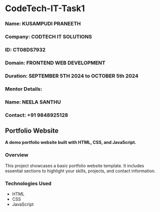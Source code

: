 # CodeTech-IT-Task1

### Name: KUSAMPUDI PRANEETH
### Company: CODTECH IT SOLUTIONS
### ID: CT08DS7932
### Domain: FRONTEND WEB DEVELOPMENT
### Duration:  SEPTEMBER 5TH 2024 to OCTOBER 5th 2024

### Mentor Details:
### Name: NEELA SANTHU
### Contact: +91 9848925128

## Portfolio Website

**A demo portfolio website built with HTML, CSS, and JavaScript.**

### Overview
This project showcases a basic portfolio website template. It includes essential sections to highlight your skills, projects, and contact information.

### Technologies Used
* HTML
* CSS
* JavaScript
